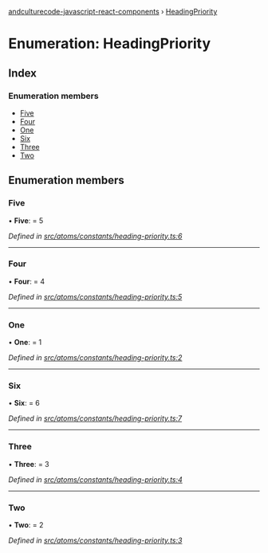 [andculturecode-javascript-react-components](../README.md) › [HeadingPriority](headingpriority.md)

# Enumeration: HeadingPriority

## Index

### Enumeration members

* [Five](headingpriority.md#five)
* [Four](headingpriority.md#four)
* [One](headingpriority.md#one)
* [Six](headingpriority.md#six)
* [Three](headingpriority.md#three)
* [Two](headingpriority.md#two)

## Enumeration members

###  Five

• **Five**: = 5

*Defined in [src/atoms/constants/heading-priority.ts:6](https://github.com/AndcultureCode/AndcultureCode.JavaScript.React.Components/blob/70e5ccf/src/atoms/constants/heading-priority.ts#L6)*

___

###  Four

• **Four**: = 4

*Defined in [src/atoms/constants/heading-priority.ts:5](https://github.com/AndcultureCode/AndcultureCode.JavaScript.React.Components/blob/70e5ccf/src/atoms/constants/heading-priority.ts#L5)*

___

###  One

• **One**: = 1

*Defined in [src/atoms/constants/heading-priority.ts:2](https://github.com/AndcultureCode/AndcultureCode.JavaScript.React.Components/blob/70e5ccf/src/atoms/constants/heading-priority.ts#L2)*

___

###  Six

• **Six**: = 6

*Defined in [src/atoms/constants/heading-priority.ts:7](https://github.com/AndcultureCode/AndcultureCode.JavaScript.React.Components/blob/70e5ccf/src/atoms/constants/heading-priority.ts#L7)*

___

###  Three

• **Three**: = 3

*Defined in [src/atoms/constants/heading-priority.ts:4](https://github.com/AndcultureCode/AndcultureCode.JavaScript.React.Components/blob/70e5ccf/src/atoms/constants/heading-priority.ts#L4)*

___

###  Two

• **Two**: = 2

*Defined in [src/atoms/constants/heading-priority.ts:3](https://github.com/AndcultureCode/AndcultureCode.JavaScript.React.Components/blob/70e5ccf/src/atoms/constants/heading-priority.ts#L3)*
